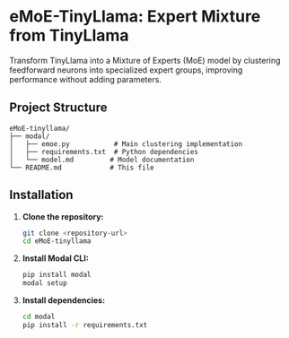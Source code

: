 # eMoE-TinyLlama: Expert Mixture from TinyLlama

Transform TinyLlama into a Mixture of Experts (MoE) model by clustering feedforward neurons into specialized expert groups, improving performance without adding parameters.

## Project Structure

```
eMoE-tinyllama/
├── modal/
│   ├── emoe.py           # Main clustering implementation
│   ├── requirements.txt  # Python dependencies
│   └── model.md         # Model documentation
└── README.md            # This file
```

## Installation

1. **Clone the repository:**
   ```bash
   git clone <repository-url>
   cd eMoE-tinyllama
   ```

2. **Install Modal CLI:**
   ```bash
   pip install modal
   modal setup
   ```

3. **Install dependencies:**
   ```bash
   cd modal
   pip install -r requirements.txt
   ```